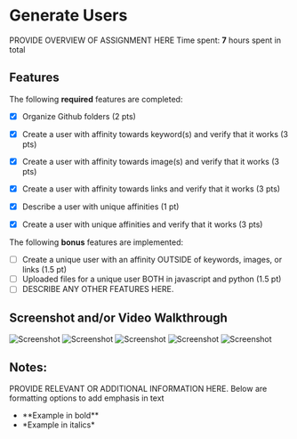 # Generate Users
PROVIDE OVERVIEW OF ASSIGNMENT HERE
Time spent: **7** hours spent in total
## Features
The following **required** features are completed:
- [X] Organize Github folders (2 pts)
- [X] Create a user with affinity towards keyword(s) and verify that it works (3
pts)
- [X] Create a user with affinity towards image(s) and verify that it works (3 pts)
- [X] Create a user with affinity towards links and verify that it works (3 pts)
- [X] Describe a user with unique affinities (1 pt)
- [X] Create a user with unique affinities and verify that it works (3 pts)


The following **bonus** features are implemented:
- [ ] Create a unique user with an affinity OUTSIDE of keywords, images, or links
(1.5 pt)
- [ ] Uploaded files for a unique user BOTH in javascript and python (1.5 pt)
- [ ] DESCRIBE ANY OTHER FEATURES HERE.
## Screenshot and/or Video Walkthrough
<img src="https://i.imgur.com/nEqo73Y.png" title='Screenshot' width='' alt='Screenshot' />
<img src="https://i.imgur.com/bWxIJmZ.png" title='Screenshot' width='' alt='Screenshot' />
<img src="https://i.imgur.com/ib8KxJb.png" title='Screenshot' width='' alt='Screenshot' />
<img src="https://i.imgur.com/6Sn3Rl4.png" title='Screenshot' width='' alt='Screenshot' />
<img src="https://i.imgur.com/i2frQIW.png" title='Screenshot' width='' alt='Screenshot' />


## Notes:
PROVIDE RELEVANT OR ADDITIONAL INFORMATION HERE. Below are formatting options to
add emphasis in text
<ul>
<li>**Example in bold**</li>
<li>*Example in italics*</li>
</ul>
